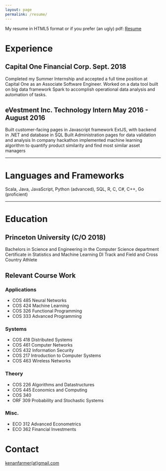 ```yaml
---
layout: page
permalink: /resume/
---
```


My resume in HTML5 format or if you prefer (an ugly) pdf: <a href="{{ site.baseurl }}/resume.pdf">Resume</a>
# Experience
## Capital One Financial Corp.    Sept. 2018
Completed my Summer Internship and accepted a full time position at Capital One as an Associate Software Engineer.
Worked on a data tool built on big data framework Spark to accomplish operational data analysis and automation of tasks.

## eVestment Inc. Technology Intern 	     May 2016 - August 2016
Built customer-facing pages in Javascript framework ExtJS, with backend in .NET and database in SQL 
Built Administration pages for data validation and analysis
In company hackathon implemented machine learning algorithm to quantify product similarity and find most similar asset managers

<hr>

# Languages and Frameworks
<!-- TODO -->
Scala, Java,  JavaScript,  Python (advanced), SQL, R, C, C#, C++, Go (proficient)

<hr>

# Education
## Princeton University (C/O 2018)
Bachelors in Science and Engineering in the Computer Science department
Certificate in Statistics and Machine Learning
DI Track and Field and Cross Country Athlete

## Relevant Course Work
### Applications
- COS 485 Neural Networks
- COS 424 Machine Learning
- COS 326 Functional Programming
- COS 333 Advanced Programming

### Systems
- COS 418 Distributed Systems
- COS 461 Computer Networks
- COS 432 Information Security
- COS 217 Introduction to Computer Systems
- COS 463 Wireless Networks

### Theory
- COS 226 Algorithms and Datastructures
- COS 445 Economics and Computing
- COS 340 
- ORF 309 Probability and Stochastic Systems

### Misc.
- ECO 312 Advanced Econometrics
- ECO 362 Financial Investments

<!-- ## Projects
___ -->

# Contact
[kenanfarmer(at)gmail.com](mailto:kenanfarmer@gmail.com)
